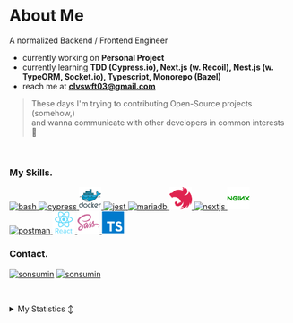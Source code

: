 # About Me

A normalized Backend / Frontend Engineer

- currently working on **Personal Project**
- currently learning **TDD (Cypress.io), Next.js (w. Recoil), Nest.js (w. TypeORM, Socket.io), Typescript, Monorepo (Bazel)**
- reach me at **clvswft03@gmail.com**

> These days I'm trying to contributing Open-Source projects (somehow,)\
> and wanna communicate with other developers in common interests 💬

&nbsp;

<h3 align="left">My Skills.</h3>
<p align="left"> <a href="https://www.gnu.org/software/bash/" target="_blank" rel="noreferrer"> <img src="https://www.vectorlogo.zone/logos/gnu_bash/gnu_bash-icon.svg" alt="bash" width="40" height="40"/> </a> <a href="https://www.cypress.io" target="_blank" rel="noreferrer"> <img src="https://raw.githubusercontent.com/simple-icons/simple-icons/6e46ec1fc23b60c8fd0d2f2ff46db82e16dbd75f/icons/cypress.svg" alt="cypress" width="40" height="40"/> </a> <a href="https://www.docker.com/" target="_blank" rel="noreferrer"> <img src="https://raw.githubusercontent.com/devicons/devicon/master/icons/docker/docker-original-wordmark.svg" alt="docker" width="40" height="40"/> </a> <a href="https://jestjs.io" target="_blank" rel="noreferrer"> <img src="https://www.vectorlogo.zone/logos/jestjsio/jestjsio-icon.svg" alt="jest" width="40" height="40"/> </a> <a href="https://mariadb.org/" target="_blank" rel="noreferrer"> <img src="https://www.vectorlogo.zone/logos/mariadb/mariadb-icon.svg" alt="mariadb" width="40" height="40"/> </a> <a href="https://nestjs.com/" target="_blank" rel="noreferrer"> <img src="https://raw.githubusercontent.com/devicons/devicon/master/icons/nestjs/nestjs-plain.svg" alt="nestjs" width="40" height="40"/> </a> <a href="https://nextjs.org/" target="_blank" rel="noreferrer"> <img src="https://cdn.worldvectorlogo.com/logos/nextjs-2.svg" alt="nextjs" width="40" height="40"/> </a> <a href="https://www.nginx.com" target="_blank" rel="noreferrer"> <img src="https://raw.githubusercontent.com/devicons/devicon/master/icons/nginx/nginx-original.svg" alt="nginx" width="40" height="40"/> </a> <a href="https://postman.com" target="_blank" rel="noreferrer"> <img src="https://www.vectorlogo.zone/logos/getpostman/getpostman-icon.svg" alt="postman" width="40" height="40"/> </a> <a href="https://reactjs.org/" target="_blank" rel="noreferrer"> <img src="https://raw.githubusercontent.com/devicons/devicon/master/icons/react/react-original-wordmark.svg" alt="react" width="40" height="40"/> </a> <a href="https://sass-lang.com" target="_blank" rel="noreferrer"> <img src="https://raw.githubusercontent.com/devicons/devicon/master/icons/sass/sass-original.svg" alt="sass" width="40" height="40"/> </a> <a href="https://www.typescriptlang.org/" target="_blank" rel="noreferrer"> <img src="https://raw.githubusercontent.com/devicons/devicon/master/icons/typescript/typescript-original.svg" alt="typescript" width="40" height="40"/> </a> </p>

<h3 align="left">Contact.</h3>
<p align="left"> <a href="https://linkedin.com/in/sonsumin" target="blank"><img align="center" src="https://raw.githubusercontent.com/rahuldkjain/github-profile-readme-generator/master/src/images/icons/Social/github.svg" alt="sonsumin" height="30" width="40" /></a> <a href="https://linkedin.com/in/sonsumin" target="blank"><img align="center" src="https://raw.githubusercontent.com/rahuldkjain/github-profile-readme-generator/master/src/images/icons/Social/linked-in-alt.svg" alt="sonsumin" height="30" width="40" /></a>
</p>

&nbsp;

<details>
 <summary>My Statistics ↕️</summary>

<!--START_SECTION:waka-->
![Code Time](http://img.shields.io/badge/Code%20Time-1%2C814%20hrs%2039%20mins-blue)

![Profile Views](http://img.shields.io/badge/Profile%20Views-99-blue)

**🐱 My GitHub Data** 

> 📦 12.9 MB Used in GitHub's Storage 
 > 
> 💼 Opted to Hire
 > 
> 📜 526 Public Repositories 
 > 
> 🔑 149 Private Repositories 
 > 
**I'm a Night 🦉** 

```text
🌞 Morning                3913 commits        ██░░░░░░░░░░░░░░░░░░░░░░░   07.66 % 
🌆 Daytime                18013 commits       █████████░░░░░░░░░░░░░░░░   35.27 % 
🌃 Evening                18652 commits       █████████░░░░░░░░░░░░░░░░   36.52 % 
🌙 Night                  10500 commits       █████░░░░░░░░░░░░░░░░░░░░   20.56 % 
```
📅 **I'm Most Productive on Monday** 

```text
Monday                   9323 commits        █████░░░░░░░░░░░░░░░░░░░░   18.25 % 
Tuesday                  8470 commits        ████░░░░░░░░░░░░░░░░░░░░░   16.58 % 
Wednesday                7754 commits        ████░░░░░░░░░░░░░░░░░░░░░   15.18 % 
Thursday                 7399 commits        ████░░░░░░░░░░░░░░░░░░░░░   14.49 % 
Friday                   7716 commits        ████░░░░░░░░░░░░░░░░░░░░░   15.11 % 
Saturday                 4836 commits        ██░░░░░░░░░░░░░░░░░░░░░░░   09.47 % 
Sunday                   5580 commits        ███░░░░░░░░░░░░░░░░░░░░░░   10.92 % 
```


📊 **This Week I Spent My Time On** 

```text
🕑︎ Time Zone: Asia/Seoul

💬 Programming Languages: 
TypeScript               37 mins             ██████████████░░░░░░░░░░░   55.00 % 
JSON                     17 mins             ███████░░░░░░░░░░░░░░░░░░   26.19 % 
conf                     7 mins              ███░░░░░░░░░░░░░░░░░░░░░░   10.73 % 
sh                       2 mins              █░░░░░░░░░░░░░░░░░░░░░░░░   03.63 % 
YAML                     1 min               █░░░░░░░░░░░░░░░░░░░░░░░░   02.60 % 

🔥 Editors: 
VS Code                  54 mins             ████████████████████░░░░░   79.86 % 
Neovim                   13 mins             █████░░░░░░░░░░░░░░░░░░░░   20.14 % 

💻 Operating System: 
Mac                      1 hr 7 mins         █████████████████████████   100.00 % 
```

**I Mostly Code in TypeScript** 

```text
TypeScript               28 repos            █████░░░░░░░░░░░░░░░░░░░░   21.05 % 
JavaScript               28 repos            █████░░░░░░░░░░░░░░░░░░░░   21.05 % 
Python                   27 repos            █████░░░░░░░░░░░░░░░░░░░░   20.30 % 
Shell                    12 repos            ██░░░░░░░░░░░░░░░░░░░░░░░   09.02 % 
Nix                      1 repo              ░░░░░░░░░░░░░░░░░░░░░░░░░   00.75 % 
```



**Timeline**

![Lines of Code chart](https://raw.githubusercontent.com/testfailed/testfailed/main/assets/bar_graph.png)


 Last Updated on 07/04/2024 14:16:29 UTC
<!--END_SECTION:waka-->
</details>
